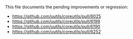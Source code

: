 This file documents the pending improvements or regression:

* https://github.com/uutils/coreutils/pull/6025
* https://github.com/uutils/coreutils/pull/6199
* https://github.com/uutils/coreutils/pull/6190
* https://github.com/uutils/coreutils/pull/6252
